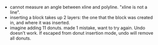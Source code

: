 - cannot measure an angle between xline and polyline. "xline is not a line".
- inserting a block takes up 2 layers: the one that the block was created in,
  and where it was inserted.
- imagine adding 11 donuts. made 1 mistake, want to try again. Undo doesn't
  work. If escaped from donut insertion mode, undo will remove all donuts.
